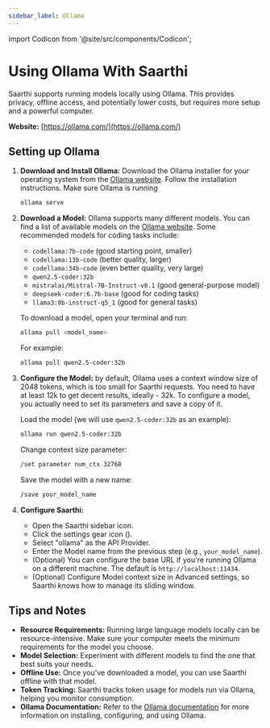 ```yaml
---
sidebar_label: Ollama
---
```

<!-- import SaarthiIcon from '@site/src/components/SaarthiIcon'; -->
import Codicon from '@site/src/components/Codicon'; 

# Using Ollama With Saarthi

Saarthi supports running models locally using Ollama. This provides privacy, offline access, and potentially lower costs, but requires more setup and a powerful computer.

**Website:** [https://ollama.com/](https://ollama.com/)

## Setting up Ollama

1.  **Download and Install Ollama:**  Download the Ollama installer for your operating system from the [Ollama website](https://ollama.com/). Follow the installation instructions. Make sure Ollama is running

    ```bash
    ollama serve
    ```

2.  **Download a Model:**  Ollama supports many different models.  You can find a list of available models on the [Ollama website](https://ollama.com/library).  Some recommended models for coding tasks include:

    *   `codellama:7b-code` (good starting point, smaller)
    *   `codellama:13b-code` (better quality, larger)
    *   `codellama:34b-code` (even better quality, very large)
    *   `qwen2.5-coder:32b`
    *   `mistralai/Mistral-7B-Instruct-v0.1` (good general-purpose model)
    *   `deepseek-coder:6.7b-base` (good for coding tasks)
    *   `llama3:8b-instruct-q5_1` (good for general tasks)

    To download a model, open your terminal and run:

    ```bash
    ollama pull <model_name>
    ```

    For example:

    ```bash
    ollama pull qwen2.5-coder:32b
    ```

3. **Configure the Model:** by default, Ollama uses a context window size of 2048 tokens, which is too small for Saarthi requests. You need to have at least 12k to get decent results, ideally - 32k. To configure a model, you actually need to set its parameters and save a copy of it.

   Load the model (we will use `qwen2.5-coder:32b` as an example):
   
    ```bash
    ollama run qwen2.5-coder:32b
    ```

   Change context size parameter:

    ```bash
    /set parameter num_ctx 32768
    ```

    Save the model with a new name:

    ```bash
    /save your_model_name
    ```

4.  **Configure Saarthi:**
    *   Open the Saarthi sidebar icon.
    <!-- (<SaarthiIcon /> ) -->
    *   Click the settings gear icon (<Codicon name="gear" />).
    *   Select "ollama" as the API Provider.
    *   Enter the Model name from the previous step (e.g., `your_model_name`).
    *   (Optional) You can configure the base URL if you're running Ollama on a different machine. The default is `http://localhost:11434`.
    *   (Optional) Configure Model context size in Advanced settings, so Saarthi knows how to manage its sliding window.

## Tips and Notes

*   **Resource Requirements:** Running large language models locally can be resource-intensive.  Make sure your computer meets the minimum requirements for the model you choose.
*   **Model Selection:** Experiment with different models to find the one that best suits your needs.
*   **Offline Use:** Once you've downloaded a model, you can use Saarthi offline with that model.
*   **Token Tracking:** Saarthi tracks token usage for models run via Ollama, helping you monitor consumption.
*   **Ollama Documentation:** Refer to the [Ollama documentation](https://ollama.com/docs) for more information on installing, configuring, and using Ollama.
